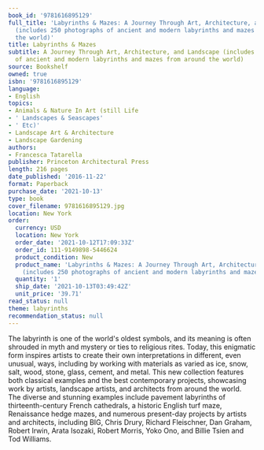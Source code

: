 ```yaml
---
book_id: '9781616895129'
full_title: 'Labyrinths & Mazes: A Journey Through Art, Architecture, and Landscape
  (includes 250 photographs of ancient and modern labyrinths and mazes from around
  the world)'
title: Labyrinths & Mazes
subtitle: A Journey Through Art, Architecture, and Landscape (includes 250 photographs
  of ancient and modern labyrinths and mazes from around the world)
source: Bookshelf
owned: true
isbn: '9781616895129'
language:
- English
topics:
- Animals & Nature In Art (still Life
- ' Landscapes & Seascapes'
- ' Etc)'
- Landscape Art & Architecture
- Landscape Gardening
authors:
- Francesca Tatarella
publisher: Princeton Architectural Press
length: 216 pages
date_published: '2016-11-22'
format: Paperback
purchase_date: '2021-10-13'
type: book
cover_filename: 9781616895129.jpg
location: New York
order:
  currency: USD
  location: New York
  order_date: '2021-10-12T17:09:33Z'
  order_id: 111-9149898-5446624
  product_condition: New
  product_name: 'Labyrinths & Mazes: A Journey Through Art, Architecture, and Landscape
    (includes 250 photographs of ancient and modern labyrinths and mazes from aroun'
  quantity: '1'
  ship_date: '2021-10-13T03:49:42Z'
  unit_price: '39.71'
read_status: null
theme: labyrinths
recommendation_status: null
---
```

The labyrinth is one of the world's oldest symbols, and its meaning is often shrouded in myth and mystery or ties to religious rites. Today, this enigmatic form inspires artists to create their own interpretations in different, even unusual, ways, including by working with materials as varied as ice, snow, salt, wood, stone, glass, cement, and metal. This new collection features both classical examples and the best contemporary projects, showcasing work by artists, landscape artists, and architects from around the world. The diverse and stunning examples include pavement labyrinths of thirteenth-century French cathedrals, a historic English turf maze, Renaissance hedge mazes, and numerous present-day projects by artists and architects, including BIG, Chris Drury, Richard Fleischner, Dan Graham, Robert Irwin, Arata Isozaki, Robert Morris, Yoko Ono, and Billie Tsien and Tod Williams.

